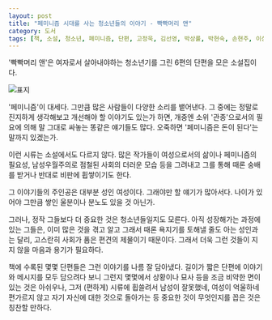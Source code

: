 ```yaml
---
layout: post
title: "페미니즘 시대를 사는 청소년들의 이야기 - 빡빡머리 앤"
category: 도서
tags: [책, 소설, 청소년, 페미니즘, 단편, 고정욱, 김선영, 박상률, 박현숙, 손현주, 이상권, 특별한서재, 서평]
---
```


'빡빡머리 앤'은
여자로서 살아내야하는 청소년기를 그린 6편의 단편을 모은 소설집이다.

![표지](https://lh3.googleusercontent.com/VCtWHLaeKn9zLWPbanph_I19EtzYXrJhGY9PRVc6pTNBhci9O-fXgxIW_IyO8EVoJ59LWVimFZ-tnA=s480)

'페미니즘'이 대세다.
그만큼 많은 사람들이 다양한 소리를 뱉어낸다.
그 중에는 정말로 진지하게 생각해보고 개선해야 할 이야기도 있는가 하면,
개중엔 소위 '관종'으로서의 필요에 의해 말 그대로 싸놓는 똥같은 얘기들도 많다.
오죽하면 '페미니즘은 돈이 된다'는 말까지 있겠는가.

이런 시류는 소설에서도 다르지 않다.
많은 작가들이 여성으로서의 삶이나 페미니즘의 필요성, 남성우월주의로 점철된 사회의 더러운 모습 등을 그려내고
그를 통해 때론 숭배를 받거나 반대로 비판에 휩쌓이기도 한다.

그 이야기들의 주인공은 대부분 성인 여성이다.
그래야만 할 얘기가 많아서다.
나이가 있어야 그만큼 쌓인 울분이나 분노도 있을 것 아닌가.

그러나, 정작 그들보다 더 중요한 것은 청소년들일지도 모른다.
아직 성장해가는 과정에 있는 그들은,
이미 많은 것을 겪고 알고 그래서 때론 욕지기를 토해낼 줄도 아는 성인과는 달리,
고스란히 사회가 품은 편견의 제물이기 때문이다.
그래서 더욱 그런 것들이 지지 않을 마음과 용기가 필요하다.

책에 수록된 몇몇 단편들은 그런 이야기를 나름 잘 담아냈다.
길이가 짧은 단편에 이야기와 메시지를 모두 담으려다 보니 그런지
몇몇에서 상황이나 묘사 등을 조금 비약한 면이 있는 것은 아쉬우나,
그저 (편하게) 시류에 휩쓸려서 남성이 잘못했네, 여성이 억울하네 편가르지 않고
자기 자신에 대한 것으로 돌아가는 등
중요한 것이 무엇인지를 꼽은 것은 칭찬할 만하다.
